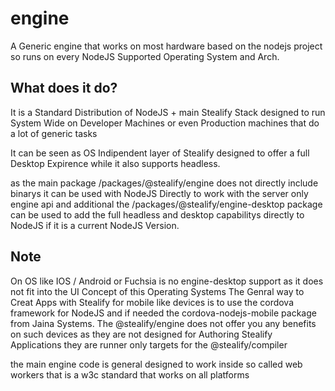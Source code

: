 # engine
A Generic engine that works on most hardware based on the nodejs project so runs on every NodeJS Supported Operating System and Arch.

## What does it do?
It is a Standard Distribution of NodeJS + main Stealify Stack designed to run System Wide on Developer Machines or even Production machines that do a lot of generic tasks

It can be seen as OS Indipendent layer of Stealify designed to offer a full Desktop Expirence while it also supports headless.

as the main package /packages/@stealify/engine does not directly include binarys it can be used with NodeJS Directly to work with the server only engine api and additional the /packages/@stealify/engine-desktop package can be used to add the full headless and desktop capabilitys directly to NodeJS if it is a current NodeJS Version. 

## Note
On OS like IOS / Android or Fuchsia is no engine-desktop support as it does not fit into the UI Concept of this Operating Systems
The Genral way to Creat Apps with Stealify for mobile like devices is to use the cordova framework for NodeJS and if needed the cordova-nodejs-mobile package from Jaina Systems. The @stealify/engine does not offer you any benefits on such devices as they are not designed for Authoring Stealify Applications they are runner only targets for the @stealify/compiler

the main engine code is general designed to work inside so called web workers that is a w3c standard that works on all platforms
